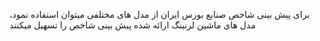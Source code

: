 برای پیش بینی شاخص صنایع بورس ایران از مدل های مختلفی میتوان استفاده نمود، مدل های ماشین لرنینگ ارائه شده پیش بینی شاخص را تسهیل میکنند
